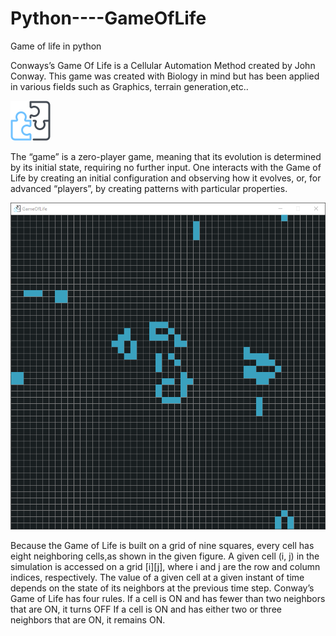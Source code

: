 # Python----GameOfLife
Game of life in python

Conways’s Game Of Life is a Cellular Automation Method created by John Conway. This game was created with Biology in mind but has been applied in various fields such as Graphics, terrain generation,etc..

<img src="images/image.png"/>

The “game” is a zero-player game, meaning that its evolution is determined by its initial state, requiring no further input. One interacts with the Game of Life by creating an initial configuration and observing how it evolves, or, for advanced “players”, by creating patterns with particular properties.

<img src="images/screen1.png"/>

Because the Game of Life is built on a grid of nine squares, every cell has eight neighboring cells,as shown in the given figure. A given cell (i, j) in the simulation is accessed on a grid [i][j], where i and j are the row and column indices, respectively. The value of a given cell at a given instant of time depends on the state of its neighbors at the previous time step. Conway’s Game of Life has four rules.
If a cell is ON and has fewer than two neighbors that are ON, it turns OFF
If a cell is ON and has either two or three neighbors that are ON, it remains ON.
